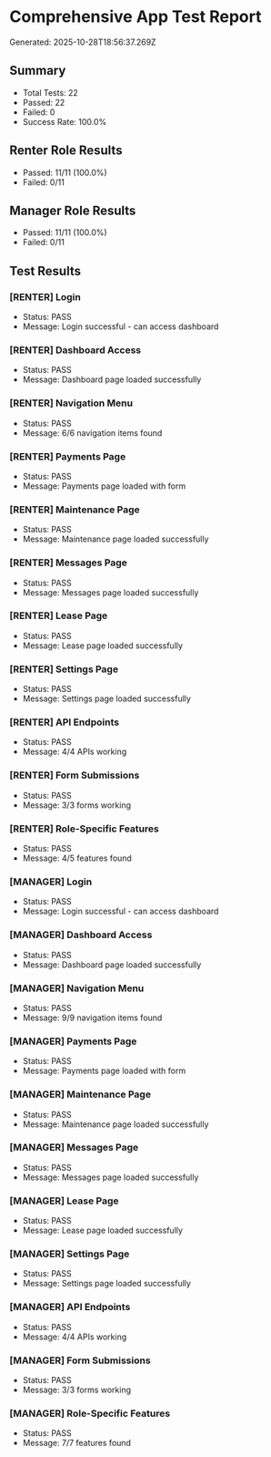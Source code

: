 
# Comprehensive App Test Report
Generated: 2025-10-28T18:56:37.269Z

## Summary
- Total Tests: 22
- Passed: 22
- Failed: 0
- Success Rate: 100.0%

## Renter Role Results
- Passed: 11/11 (100.0%)
- Failed: 0/11

## Manager Role Results
- Passed: 11/11 (100.0%)
- Failed: 0/11

## Test Results
### [RENTER] Login
- Status: PASS
- Message: Login successful - can access dashboard

### [RENTER] Dashboard Access
- Status: PASS
- Message: Dashboard page loaded successfully

### [RENTER] Navigation Menu
- Status: PASS
- Message: 6/6 navigation items found

### [RENTER] Payments Page
- Status: PASS
- Message: Payments page loaded with form

### [RENTER] Maintenance Page
- Status: PASS
- Message: Maintenance page loaded successfully

### [RENTER] Messages Page
- Status: PASS
- Message: Messages page loaded successfully

### [RENTER] Lease Page
- Status: PASS
- Message: Lease page loaded successfully

### [RENTER] Settings Page
- Status: PASS
- Message: Settings page loaded successfully

### [RENTER] API Endpoints
- Status: PASS
- Message: 4/4 APIs working

### [RENTER] Form Submissions
- Status: PASS
- Message: 3/3 forms working

### [RENTER] Role-Specific Features
- Status: PASS
- Message: 4/5 features found

### [MANAGER] Login
- Status: PASS
- Message: Login successful - can access dashboard

### [MANAGER] Dashboard Access
- Status: PASS
- Message: Dashboard page loaded successfully

### [MANAGER] Navigation Menu
- Status: PASS
- Message: 9/9 navigation items found

### [MANAGER] Payments Page
- Status: PASS
- Message: Payments page loaded with form

### [MANAGER] Maintenance Page
- Status: PASS
- Message: Maintenance page loaded successfully

### [MANAGER] Messages Page
- Status: PASS
- Message: Messages page loaded successfully

### [MANAGER] Lease Page
- Status: PASS
- Message: Lease page loaded successfully

### [MANAGER] Settings Page
- Status: PASS
- Message: Settings page loaded successfully

### [MANAGER] API Endpoints
- Status: PASS
- Message: 4/4 APIs working

### [MANAGER] Form Submissions
- Status: PASS
- Message: 3/3 forms working

### [MANAGER] Role-Specific Features
- Status: PASS
- Message: 7/7 features found


